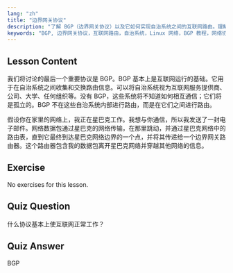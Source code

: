 ```yaml
---
lang: "zh"
title: "边界网关协议"
description: "了解 BGP（边界网关协议）以及它如何实现自治系统之间的互联网路由。理解 BGP 基础知识，适合初学者。"
keywords: "BGP, 边界网关协议，互联网路由，自治系统，Linux 网络，BGP 教程，网络协议，初学者指南"
---
```


## Lesson Content

我们将讨论的最后一个重要协议是 BGP。BGP 基本上是互联网运行的基础。它用于在自治系统之间收集和交换路由信息。可以将自治系统视为互联网服务提供商、公司、大学、任何组织等。没有 BGP，这些系统将不知道如何相互通信；它们将是孤立的。BGP 不在这些自治系统内部进行路由，而是在它们之间进行路由。

假设你在家里的网络上，我正在星巴克工作。我想与你通信，所以我发送了一封电子邮件。网络数据包通过星巴克的网络传输，在那里跳动，并通过星巴克网络中的路由表，直到它最终到达星巴克网络边界的一个点，并将其传递给一个边界网关路由器。这个路由器包含我的数据包离开星巴克网络并穿越其他网络的信息。

## Exercise

No exercises for this lesson.

## Quiz Question

什么协议基本上使互联网正常工作？

## Quiz Answer

BGP
